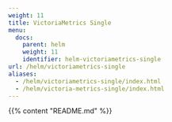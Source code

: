 ```yaml
---
weight: 11
title: VictoriaMetrics Single
menu:
  docs:
    parent: helm
    weight: 11
    identifier: helm-victoriametrics-single
url: /helm/victoriametrics-single
aliases:
  - /helm/victoriametrics-single/index.html
  - /helm/victoria-metrics-single/index.html
---
```

{{% content "README.md" %}}
